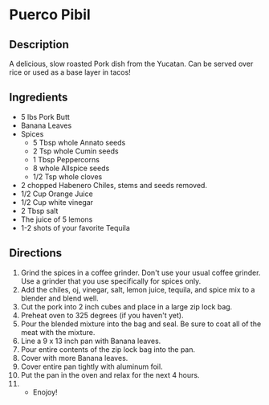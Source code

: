 Puerco Pibil
=============

## Description

A delicious, slow roasted Pork dish from the Yucatan. Can be served over rice or used as a base layer in tacos!

## Ingredients

* 5 lbs Pork Butt
* Banana Leaves
* Spices
  * 5 Tbsp whole Annato seeds
  * 2 Tsp whole Cumin seeds
  * 1 Tbsp Peppercorns
  * 8 whole Allspice seeds
  * 1/2 Tsp whole cloves
* 2 chopped Habenero Chiles, stems and seeds removed.
* 1/2 Cup Orange Juice
* 1/2 Cup white vinegar
* 2 Tbsp salt
* The juice of 5 lemons
* 1-2 shots of your favorite Tequila

## Directions

1. Grind the spices in a coffee grinder. Don't use your usual coffee grinder. Use a grinder that you use specifically for spices only.
1. Add the chiles, oj, vinegar, salt, lemon juice, tequila, and spice mix to a blender and blend well.
1. Cut the pork into 2 inch cubes and place in a large zip lock bag.
1. Preheat oven to 325 degrees (if you haven't yet).
1. Pour the blended mixture into the bag and seal. Be sure to coat all of the meat with the mixture.
1. Line a 9 x 13 inch pan with Banana leaves.
1. Pour entire contents of the zip lock bag into the pan.
1. Cover with more Banana leaves.
1. Cover entire pan tightly with aluminum foil.
1. Put the pan in the oven and relax for the next 4 hours.
1. - Enojoy!

